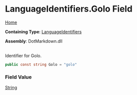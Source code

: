 # LanguageIdentifiers\.Golo Field

[Home](../../../README.md)

**Containing Type**: [LanguageIdentifiers](../README.md)

**Assembly**: DotMarkdown\.dll

\
Identifier for Golo\.

```csharp
public const string Golo = "golo"
```

### Field Value

[String](https://docs.microsoft.com/en-us/dotnet/api/system.string)


